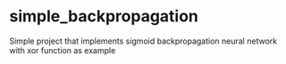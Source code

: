 # simple_backpropagation
Simple project that implements sigmoid backpropagation neural network with xor function as example
